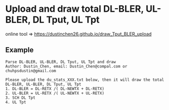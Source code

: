 # Upload and draw total DL-BLER, UL-BLER, DL Tput, UL Tpt

online tool => https://dustinchen26.github.io/draw_Tput_BLER_upload

## Example
```
Parse DL-BLER, UL-BLER, DL Tput, UL Tpt and draw
Author: Dustin_Chen, email: Dustin_Chen@compal.com or chuhpsdustin@gmail.com

Please upload the du_stats_XXX.txt below, then it will draw the total DL-BLER, UL-BLER, DL Tput, UL Tpt
1. DL-BLER = DL-RETX /( DL-NEWTX + DL-RETX)
2. UL-BLER = UL-RETX /( UL-NEWTX + UL-RETX)
3. SCH DL Tpt
4. UL Tpt

```